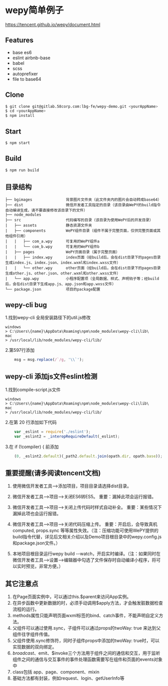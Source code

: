 # wepy简单例子

<https://tencent.github.io/wepy/document.html>

## Features
- base es6
- eslint airbnb-base
- babel
- scss
- autoprefixer
- file to base64

## Clone

```bash
$ git clone git@gitlab.58corp.com:lbg-fe/wepy-demo.git <yourAppName>
$ cd <yourAppName>
$ npm install
```

## Start

```bash
$ npm start
```

## Build
```bash
$ npm run build
```

## 目录结构
```
├── bgimages               背景图片文件夹（此文件夹内的图片会自动转成base64）
├── dist                   微信开发者工具指定的目录（该目录由WePY的build指令自动编译生成，请不要直接修改该目录下的文件）
├── node_modules           
├── src                    代码编写的目录（该目录为使用WePY后的开发目录）
|   ├── assets             静态资源文件夹
|   ├── components         WePY组件目录（组件不属于完整页面，仅供完整页面或其他组件引用）
|   |   ├── com_a.wpy      可复用的WePY组件a
|   |   └── com_b.wpy      可复用的WePY组件b
|   ├── pages              WePY页面目录（属于完整页面）
|   |   ├── index.wpy      index页面（经build后，会在dist目录下的pages目录生成index.js、index.json、index.wxml和index.wxss文件）
|   |   └── other.wpy      other页面（经build后，会在dist目录下的pages目录生成other.js、other.json、other.wxml和other.wxss文件）
|   └── app.wpy            小程序配置项（全局数据、样式、声明钩子等；经build后，会在dist目录下生成app.js、app.json和app.wxss文件）
└── package.json           项目的package配置
```

## wepy-cli bug
1.找到wepy-cli 全局安装路径下的util.js修改

    windows
    > C:\Users\{name}\AppData\Roaming\npm\node_modules\wepy-cli\lib\
    mac
    > /usr/local/lib/node_modules/wepy-cli/lib/

2.第597行添加
```js
    msg = msg.replace(/`/g, '\\`');
```

## wepy-cli 添加js文件eslint检测
1.找到compile-script.js文件

    windows
    > C:\Users\{name}\AppData\Roaming\npm\node_modules\wepy-cli\lib\
    mac
    > /usr/local/lib/node_modules/wepy-cli/lib/

2.在第 20 行添加如下代码
```js
    var _eslint = require('./eslint');
    var _eslint2 = _interopRequireDefault(_eslint);
```

3.在  if (!compiler) {  前添加
```js
    (0, _eslint2.default)(_path2.default.join(opath.dir, opath.base));
```

## 重要提醒(请多阅读tencent文档)
1. 使用微信开发者工具-->添加项目，项目目录请选择dist目录。

2. 微信开发者工具-->项目-->关闭ES6转ES5。 重要：漏掉此项会运行报错。

3. 微信开发者工具-->项目-->关闭上传代码时样式自动补全。 重要：某些情况下漏掉此项也会运行报错。

4. 微信开发者工具-->项目-->关闭代码压缩上传。 重要：开启后，会导致真机computed, props.sync 等等属性失效。（注：压缩功能可使用WePY提供的build指令代替，详见后文相关介绍以及Demo项目根目录中的wepy.config.js和package.json文件。）

5. 本地项目根目录运行wepy build --watch，开启实时编译。（注：如果同时在微信开发者工具-->设置-->编辑器中勾选了文件保存时自动编译小程序，将可以实时预览，非常方便。）


## 其它注意点
1. 在Page页面实例中，可以通过this.$parent来访问App实例。
2. 在异步函数中更新数据的时，必须手动调用$apply方法，才会触发脏数据检查流程的运行。
3. methods属性只能声明页面wxml标签的bind、catch事件，不能声明自定义方法。
4. 父组件可以通过使用.sync，子组件可以通过props的twoWay: true 来达到父组件往字组件传值。
5. 父组件使用.sync修饰符，同时子组件props中添加的twoWay: true时，可以实现数据的双向绑定。
6. $broadcast、$emit、$invoke三个方法用于组件之间的通信和交互，用于监听组件之间的通信与交互事件的事件处理函数需要写在组件和页面的events对象中
7. class包括 app、page、component、mixin
8. 基础方法都有封装，例如request、login、getUserInfo等